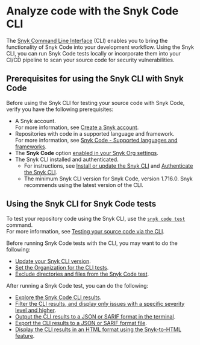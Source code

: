 # Analyze code with the Snyk Code CLI

The [Snyk Command Line Interface](../) (CLI) enables you to bring the functionality of Snyk Code into your development workflow. Using the Snyk CLI, you can run Snyk Code tests locally or incorporate them into your CI/CD pipeline to scan your source code for security vulnerabilities.

## Prerequisites for using the Snyk CLI with Snyk Code

Before using the Snyk CLI for testing your source code with Snyk Code, verify you have the following prerequisites:

* A Snyk account.\
  For more information, see [Create a Snyk account](../../getting-started/quickstart/create-a-snyk-account.md).
* Repositories with code in a supported language and framework.\
  For more information, see [Snyk Code - Supported languages and frameworks](../../scan-applications/supported-languages-and-frameworks/supported-languages-frameworks-and-feature-availability-overview.md).
* The **Snyk Code** option [enabled in your Snyk Org settings](../../scan-applications/start-scanning-using-the-cli-web-ui-or-api/scan-code/enable-the-snyk-code-option.md).
* The Snyk CLI installed and authenticated.
  * For instructions, see [Install or update the Snyk CLI](../install-or-update-the-snyk-cli/) and [Authenticate the Snyk CLI](../authenticate-the-cli-with-your-account.md).
  * The minimum Snyk CLI version for Snyk Code, version 1.716.0. Snyk recommends using the latest version of the CLI.

## Using the Snyk CLI for Snyk Code tests

To test your repository code using the Snyk CLI, use the [`snyk code test`](../commands/code-test.md) command.\
For more information, see [Testing your source code via the CLI](testing-your-source-code-using-the-cli.md).

Before running Snyk Code tests with the CLI, you may want to do the following:

* [Update your Snyk CLI version](../install-or-update-the-snyk-cli/).
* [Set the Organization for the CLI tests](set-the-snyk-organization-for-the-cli-tests.md).
* [Exclude directories and files from the Snyk Code test](excluding-directories-and-files-from-the-snyk-code-cli-test.md).

After running a Snyk Code test, you can do the following:

* [Explore the Snyk Code CLI results](broken-reference).
* [Filter the CLI results, and display only issues with a specific severity level and higher](broken-reference).
* [Output the CLI results to a JSON or SARIF format in the terminal](broken-reference).
* [Export the CLI results to a JSON or SARIF format file](broken-reference).
* [Display the CLI results in an HTML format using the Snyk-to-HTML feature](../cli-tools/snyk-to-html/).
